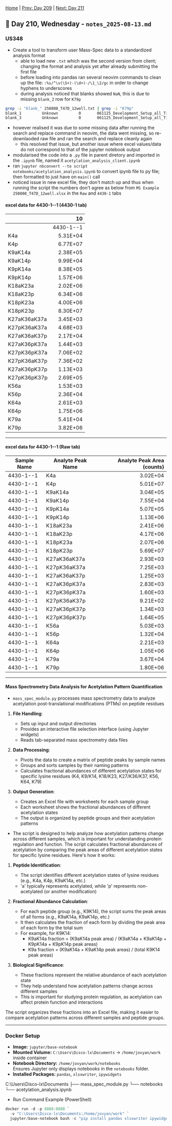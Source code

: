 [Home](../../main.md) | [Prev: Day 209](notes_2025-08-12.md) | [Next: Day 211](./notes_2025-08-14.md)

## 📝 Day 210, Wednesday - `notes_2025-08-13.md`
 

### US348
- Create a tool to transform user Mass-Spec data to a standardized analysis format
    * able to load new `.txt` which was the second version from client; changing the format and analysis yet after already submitting the first file
    * before loading into pandas ran several neovim commands to clean up the file: `:%s/^\v(\S+)-(\d+)-/\1_\2/gc` in order to change hyphens to underscores
    * during analysis noticed that blanks showed `NaN`, this is due to missing `blank_2` row for `K79p`

```bash
grep -i "blank_" 250808_T47D_12well.txt | grep -i "K79p"
blank_1         Unknown         0       061125_Development_Setup_all_Timed_Col2.dam     8/8/2025 9:13:34 PM     Sample Manager w/ SO    1       96      ANSI-96well2mL  6       080825\T47D.wiff      1.00    0.00                    K79p    ng/mL   5.35e+002       N/A     1.05e+002       N/A     N/A     9.60    9.60    30.0    9.58    11      9.50    20      9.63    Base To Base N/A      0.128   N/A     696.500/288.200 Da      N/A     N/A     N/A             N/A     0.0866  6.27e+002       Specify Parameters - MQIII      0.248   0.278   N/A     N/A     N/A     N/A  N/A      N/A     N/A     N/A     N/A     N/A     N/A     N/A     N/A     N/A     N/A     N/A     N/A     N/A     N/A     N/A     N/A     N/A     N/A     N/A     N/A     N/A             0    0.00     N/A     9.60    N/A     N/A
blank_3         Unknown         0       061125_Development_Setup_all_Timed_Col2.dam     8/9/2025 7:11:14 AM     Sample Manager w/ SO    1       96      ANSI-96well2mL  6       080825\T47D.wiff      1.00    0.00                    K79p    ng/mL   6.85e+003       N/A     1.13e+003       N/A     N/A     9.57    9.60    30.0    9.60    11      9.50    27      9.72    Base To Base N/A      0.222   N/A     696.500/288.200 Da      N/A     N/A     N/A             N/A     0.133   7.94e+001       Specify Parameters - MQIII      2.26    0.528   N/A     N/A     N/A     N/A  N/A      N/A     N/A     N/A     N/A     N/A     N/A     N/A     N/A     N/A     N/A     N/A     N/A     N/A     N/A     N/A     N/A     N/A     N/A     N/A     N/A     N/A             0    0.00     N/A     9.57    N/A     N/A
```

* however realised it was due to some missing data after running the search and replace command in neovim, the data went missing, so re-downlaoded raw file and ran the search and replace cleanly again
    * this resolved that issue, but another issue where excel values/data do not correspond to that of the jupyter notebook output
* modularised the code into a `.py` file in parent diretory and imported in the `.ipynb` file, named it `acetylation_analysis_client.ipynb`
* ran `jupyter nbconvert --to script notebooks/acetylation_analysis.ipynb` to convert ipynb file to py file; then formatted to just have on `main()` call
* noticed issue in new excel file, they don't match up and thus when running the script the numbers don't agree as below from `MS Example 250808_T47D_12well.xlsx` in the `Raw` and `4430-1` tabs

#### excel data for 4430-1--1 (4430-1 tab)

|  | 10 |
| --- | --: |
|  | 4430-1--1 |
| K4a | 5.31E+04 |
| K4p | 6.77E+07 |
| K9aK14a | 2.38E+05 |
| K9aK14p | 9.99E+04 |
| K9pK14a | 8.38E+05 |
| K9pK14p | 1.57E+06 |
| K18aK23a | 2.02E+06 |
| K18aK23p | 6.34E+06 |
| K18pK23a | 4.00E+06 |
| K18pK23p | 8.30E+07 |
| K27aK36aK37a | 3.45E+03 |
| K27pK36aK37a | 4.68E+03 |
| K27aK36aK37p | 2.17E+04 |
| K27aK36pK37a | 1.44E+03 |
| K27pK36pK37a | 7.06E+02 |
| K27pK36aK37p | 7.36E+02 |
| K27aK36pK37p | 1.13E+03 |
| K27pK36pK37p | 2.69E+05 |
| K56a | 1.53E+03 |
| K56p | 2.36E+04 |
| K64a | 2.61E+03 |
| K64p | 1.75E+06 |
| K79a | 5.41E+04 |
| K79p | 3.82E+06 |


---

#### excel data for 4430-1--1 (Raw tab)

| Sample Name | Analyte Peak Name | Analyte Peak Area (counts) |
| --- | --- | --: |
| 4430-1--1 | K4a | 3.02E+04 |
| 4430-1--1 | K4p | 5.01E+07 |
| 4430-1--1 | K9aK14a | 3.04E+05 |
| 4430-1--1 | K9aK14p | 7.55E+04 |
| 4430-1--1 | K9pK14a | 5.07E+05 |
| 4430-1--1 | K9pK14p | 1.13E+06 |
| 4430-1--1 | K18aK23a | 2.41E+06 |
| 4430-1--1 | K18aK23p | 4.17E+06 |
| 4430-1--1 | K18pK23a | 2.07E+06 |
| 4430-1--1 | K18pK23p | 5.69E+07 |
| 4430-1--1 | K27aK36aK37a | 2.93E+03 |
| 4430-1--1 | K27pK36aK37a | 7.25E+03 |
| 4430-1--1 | K27aK36aK37p | 1.25E+03 |
| 4430-1--1 | K27aK36pK37a | 2.83E+03 |
| 4430-1--1 | K27pK36pK37a | 1.60E+03 |
| 4430-1--1 | K27pK36aK37p | 9.21E+02 |
| 4430-1--1 | K27aK36pK37p | 1.34E+03 |
| 4430-1--1 | K27pK36pK37p | 1.64E+05 |
| 4430-1--1 | K56a | 5.03E+03 |
| 4430-1--1 | K56p | 1.32E+04 |
| 4430-1--1 | K64a | 2.21E+03 |
| 4430-1--1 | K64p | 1.05E+06 |
| 4430-1--1 | K79a | 3.67E+04 |
| 4430-1--1 | K79p | 1.80E+06 |


---

#### Mass Spectrometry Data Analysis for Acetylation Pattern Quantification

- `mass_spec_module.py` processes mass spectrometry data to analyze acetylation post-translational modifications (PTMs) on peptide residues

1. **File Handling**:
   - Sets up input and output directories
   - Provides an interactive file selection interface (using Jupyter widgets)
   - Reads tab-separated mass spectrometry data files

2. **Data Processing**:
   - Pivots the data to create a matrix of peptide peaks by sample names
   - Groups and sorts samples by their naming patterns
   - Calculates fractional abundances of different acetylation states for specific lysine residues (K4, K9/K14, K18/K23, K27/K36/K37, K56, K64, K79)

3. **Output Generation**:
   - Creates an Excel file with worksheets for each sample group
   - Each worksheet shows the fractional abundances of different acetylation states
   - The output is organized by peptide groups and their acetylation patterns

- The script is designed to help analyze how acetylation patterns change across different samples, which is important for understanding protein regulation and function. The script calculates fractional abundances of acetylation by comparing the peak areas of different acetylation states for specific lysine residues. Here's how it works:

1. **Peptide Identification**:
   - The script identifies different acetylation states of lysine residues (e.g., K4a, K4p, K9aK14a, etc.)
   - 'a' typically represents acetylated, while 'p' represents non-acetylated (or another modification)

2. **Fractional Abundance Calculation**:
   - For each peptide group (e.g., K9K14), the script sums the peak areas of all forms (e.g., K9aK14a, K9aK14p, etc.)
   - It then calculates the fraction of each form by dividing the peak area of each form by the total sum
   - For example, for K9K14:
     - K9aK14a fraction = (K9aK14a peak area) / (K9aK14a + K9aK14p + K9pK14a + K9pK14p peak areas)
     - K9a fraction = (K9aK14a + K9aK14p peak areas) / (total K9K14 peak areas)

3. **Biological Significance**:
   - These fractions represent the relative abundance of each acetylation state
   - They help understand how acetylation patterns change across different samples
   - This is important for studying protein regulation, as acetylation can affect protein function and interactions

The script organizes these fractions into an Excel file, making it easier to compare acetylation patterns across different samples and peptide groups.

---

### Docker Setup

- **Image:** `jupyter/base-notebook`
- **Mounted Volume:** `C:\Users\Disco-lx\Documents` → `/home/jovyan/work` inside container
- **Notebook Directory:** `/home/jovyan/work/notebooks`  
  Ensures Jupyter only displays notebooks in the `notebooks` folder.
- **Installed Packages:** `pandas`, `xlsxwriter`, `ipywidgets`  

C:\Users\Disco-lx\Documents
├── mass_spec_module.py
└── notebooks
    └── acetylation_analysis.ipynb

- Run Command Example (PowerShell)

```powershell
docker run -d -p 8888:8888 `
  -v "C:\Users\Disco-lx\Documents:/home/jovyan/work" `
  jupyter/base-notebook bash -c "pip install pandas xlsxwriter ipywidgets && start-notebook.sh --NotebookApp.notebook_dir=/home/jovyan/work/notebooks --NotebookApp.token=''"
```
